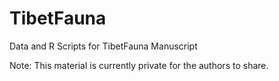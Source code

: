# TibetFauna

Data and R Scripts for TibetFauna Manuscript

Note: This material is currently private for the authors to share.
